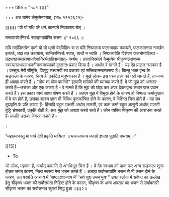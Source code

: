 +++
title = "५८१ ३३३"

+++
अथ तामेव कंमुत्येनाप्याह, (भा० १११२६२१)- 

(३३३) “यो यो मधि परे धर्मः कल्प्यते निष्फलाय चेत् । 

तत्त्रायासोऽनिरर्थः स्याद्भयादेरिव सत्तम ॥” १०६६ ॥ 

मयि मर्दापितत्वेन कृतो यो यो धम्र्मो वेदविहितः स स यदि निष्फलाय फलाभावाय कल्प्यते, फलकामनया नार्च्छत इत्यर्थः, तदा तत्र तत्रायास, श्रान्तिरनिरर्थः स्यात्, व्यर्थो न भवति । निष्फलायेति विशेषणं फलभोगादिरूप - तद्भक्तचन्तरायाभावेनानिरर्थतातिशयतात्- पर्थ्यम् । तत्नानिरर्थत्वे कैमुत्येन श्रीकृष्णलक्षणस्य स्वस्यासाधारणभजनीयताव्यञ्जको दृष्टान्तः प्रकट किया है । अर्थात् वे मानते हैं - यह देह प्राकृत नराकार है । वस्तुतः मेरी श्रीमूत्ति, विशुद्ध सत्त्वमयी स्व प्रकाशा एवं सच्चिदानन्दस्वरूपा है। किन्तु भक्त वृन्द के सङ्कल्प के कारण, नित्य ही प्रकटित मनुष्याकार है । मूर्ख लोक- इस परम तत्त्व को नहीं जानते हैं, तज्जन्य ही अवज्ञा करते हैं । "मोघ शा मोघ कर्माणो" इत्यादि श्लोकों की व्याख्या करते हैं, वे जो मुझ को अनादर करते हैं—उसका और एक कारण है - वे मानते हैं कि मुझ को छोड़ कर अपर देवतावृन्द सत्वर फल प्रदान करते हैं। इस प्रकार व्यर्थ आशा पोषण करते हैं । अतएव मुझ में विमुख होने के कारण हो निष्फल कर्मानुष्ठान में वे रत होते हैं, उसका शास्त्र ज्ञान भी विविध कुतर्काश्रित होने के कारण, वे विक्षिप्त चित्त होते हैं। यह सब दुष्प्रवृत्ति के प्रति कारण हैं- हिंसादि बहुल राक्षसी अर्थात् तामसी, एवं काम कर्म्म बहुल आसुरी अर्थात् राजसी बुद्धि भ्रंशकारी, प्रकृति होती है, अतः मुझ को अवज्ञा करते रहते हैं। कौन व्यक्ति श्रीकृष्ण की आराधना करते हैं-सम्प्रति उसका विवरण कहते हैं - 

। 

"महात्मानस्तु मां पार्थ देवीं प्रकृति माश्रिताः ॥ भजन्त्यनन्य मनसो ज्ञात्वा भूतादि मव्ययम् ॥” 

[[15]]

- To 

जो लोक, महात्मा हैं, अर्थात् कामादि से अनभिभूत चित्त हैं । वे देव स्वभाव को प्राप्त कर अन्य सङ्कल्प शून्य होकर जगत् कारण, नित्य स्वरूप मेरा भजन करते हैं । अतएव सर्वान्तर्य्यामि भजन से भी उत्तम होने के कारण, तत् परवत्ति अध्याय में 'अष्टादशाध्याय में' 'सर्व गुह्य तमम् भूयः " उक्त श्लोक में सर्वपद का उल्लेख हेतु श्रीकृष्ण भजन की सर्वोत्तमता निद्दिष्ट होने के कारण, श्रीकृष्ण के अन्य अवतार का भजन से सर्वावतारी श्रीकृष्ण भजन का सर्वोत्तमत्व सुतरां सिद्ध हुआ ॥३३२॥ 
